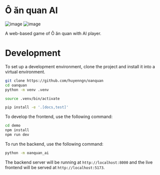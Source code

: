 # Ô ăn quan AI

![image](https://github.com/huyenngn/oanquan/actions/workflows/build-test.yml/badge.svg)
![image](https://github.com/huyenngn/oanquan/actions/workflows/lint.yml/badge.svg)

A web-based game of Ô ăn quan with AI player.

# Development

To set up a development environment, clone the project and install it into a virtual environment.

```sh
git clone https://github.com/huyenngn/oanquan
cd oanquan
python -m venv .venv

source .venv/bin/activate

pip install -e '.[docs,test]'
```

To develop the frontend, use the following command:

```sh
cd demo
npm install
npm run dev
```

To run the backend, use the following command:

```sh
python -m oanquan_ai
```

The backend server will be running at `http://localhost:8000` and the live frontend will be served at `http://localhost:5173`.
